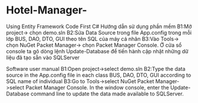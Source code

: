 # Hotel-Manager-
Using Entity Framework Code First C#
Hướng dẫn sử dụng phần mềm
  B1:Mở project-> chọn demo.sln
  B2:Sửa Data Source trong file App.config trong mỗi lớp BUS, DAO, DTO, GUI theo 
tên SQL của máy cá nhân
  B3:Vào Tools-> chọn NuGet Packet Manager-> chọn Packet Manager Console.
Ở cửa sổ console ta gõ dòng lệnh Update-Database để tiến hành cập nhật những dữ liệu
đã tạo sẵn vào SQLServer

Software user manual
  B1:Open project->select demo.sln
  B2:Type the data source in the App.config file in each class BUS, DAO, DTO, GUI according to
SQL name of individual
  B3:Go to Tools->select NuGet Packet Manager->select Packet Manager Console.
In the window console, enter the Update-Database command line to update the data
made available to SQLServer.

